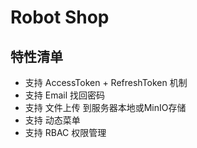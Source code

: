 # Robot Shop

## 特性清单

- 支持 AccessToken + RefreshToken 机制
- 支持 Email 找回密码
- 支持 文件上传 到服务器本地或MinIO存储
- 支持 动态菜单
- 支持 RBAC 权限管理
